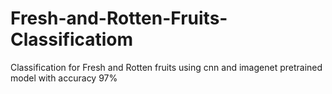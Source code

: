 # Fresh-and-Rotten-Fruits-Classificatiom
Classification for Fresh and Rotten fruits using cnn and imagenet pretrained model with accuracy 97%
